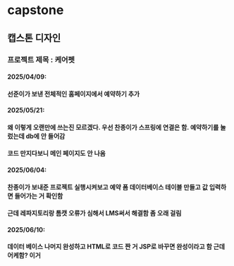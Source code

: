 # capstone
## 캡스톤 디자인
### 프로젝트 제목 : 케어펫
#### 2025/04/09:
#### 선준이가 보낸 전체적인 홈페이지에서 예약하기 추가

#### 2025/05/21:
#### 왜 이렇게 오랜만에 쓰는진 모르겠다. 우선 찬종이가 스프링에 연결은 함. 예약하기를 눌렀는데 db에 안 들어감
#### 코드 만지다보니 메인 페이지도 안 나옴

#### 2025/06/04:
#### 찬종이가 보내준 프로젝트 실행시켜보고 예약 폼 데이터베이스 테이블 만들고 값 입력하면 들어가는 거 확인함
#### 근데 레파지토리랑 톰캣 오류가 심해서 LMS써서 해결함 좀 오래 걸림

#### 2025/06/10:
#### 데이터 베이스 나머지 완성하고 HTML로 코드 짠 거 JSP로 바꾸면 완성이라고 함 근데 어케함? 이거
